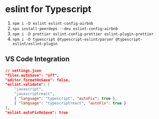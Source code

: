 # eslint for Typescript

1. `npm i -D eslint eslint-config-airbnb`
2. `npx install-peerdeps --dev eslint-config-airbnb`
3. `npm i -D prettier eslint-config-prettier eslint-plugin-prettier`
4. `npm i -D typescript @typescript-eslint/parser @typescript-eslint/eslint-plugin`

## VS Code Integration

```json
// settings.json
"files.autoSave": "off",
"editor.formatOnSave": false,
"eslint.validate": [
    "javascript",
    "javascriptreact",
    { "language": "typescript", "autoFix": true },
    { "language": "typescriptreact", "autoFix": true }
],
"eslint.autoFixOnSave": true
```
